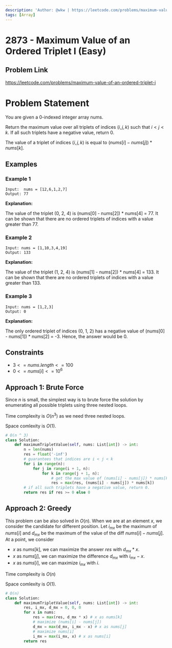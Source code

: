 ```yaml
---
description: 'Author: @wkw | https://leetcode.com/problems/maximum-value-of-an-ordered-triplet-i'
tags: [Array]
---
```


# 2873 - Maximum Value of an Ordered Triplet I (Easy)

## Problem Link

https://leetcode.com/problems/maximum-value-of-an-ordered-triplet-i

# Problem Statement

You are given a 0-indexed integer array nums.

Return the maximum value over all triplets of indices $(i, j, k)$ such that $i < j < k$. If all such triplets have a negative value, return $0$.

The value of a triplet of indices $(i, j, k)$ is equal to $(nums[i] - nums[j]) * nums[k]$.

## Examples

### Example 1

```
Input:  nums = [12,6,1,2,7]
Output: 77
```

**Explanation:**

The value of the triplet (0, 2, 4) is (nums[0] - nums[2]) \* nums[4] = 77. It can be shown that there are no ordered triplets of indices with a value greater than 77.

### Example 2

```
Input: nums = [1,10,3,4,19]
Output: 133
```

**Explanation:**

The value of the triplet (1, 2, 4) is (nums[1] - nums[2]) \* nums[4] = 133. It can be shown that there are no ordered triplets of indices with a value greater than 133.

### Example 3

```
Input: nums = [1,2,3]
Output: 0
```

**Explanation:**

The only ordered triplet of indices (0, 1, 2) has a negative value of (nums[0] - nums[1]) \* nums[2] = -3. Hence, the answer would be 0.

## Constraints

- $3 <= nums.length <= 100$
- $0 <= nums[i] <= 10^6$

## Approach 1: Brute Force

Since $n$ is small, the simplest way is to brute force the solution by enumerating all possible triplets using three nested loops.

Time complexity is $O(n ^ 3)$ as we need three nested loops.

Space comlexity is $O(1)$.

<Tabs>
<TabItem value="cpp" label="Python">
<SolutionAuthor name="@wkw"/>

```py
# O(n ^ 3)
class Solution:
    def maximumTripletValue(self, nums: List[int]) -> int:
        n = len(nums)
        res = float('-inf')
        # guarantees that indices are i < j < k
        for i in range(n):
            for j in range(i + 1, n):
                for k in range(j + 1, n):
                    # get the max value of (nums[i] - nums[j]) * nums[k]
                    res = max(res, (nums[i] - nums[j]) * nums[k])
        # if all such triplets have a negative value, return 0.
        return res if res >= 0 else 0
```

</TabItem>
</Tabs>

## Approach 2: Greedy

This problem can be also solved in $O(n)$. When we are at an element $x$, we consider the candidate for different position. Let $i_{mx}$ be the maximum of $nums[i]$ and $d_{mx}$ be the maximum of the value of the diff $nums[i] - nums[j]$. At a point, we consider

- $x$ as $nums[k]$, we can maximize the answer $res$ with $d_{mx} * x$.
- $x$ as $nums[j]$, we can maximize the difference $d_{mx}$ with $i_{mx} - x$.
- $x$ as $nums[i]$, we can maximize $i_{mx}$ with $i$.

Time complexity is $O(n)$

Space comlexity is $O(1)$.

<Tabs>
<TabItem value="cpp" label="Python">
<SolutionAuthor name="@wkw"/>

```py
# O(n)
class Solution:
    def maximumTripletValue(self, nums: List[int]) -> int:
        res, i_mx, d_mx = 0, 0, 0
        for x in nums:
            res = max(res, d_mx * x) # x as nums[k]
            # maximize (nums[i] - nums[j])
            d_mx = max(d_mx, i_mx - x) # x as nums[j]
            # maximize nums[i]
            i_mx = max(i_mx, x) # x as nums[i]
        return res

```

</TabItem>
</Tabs>
